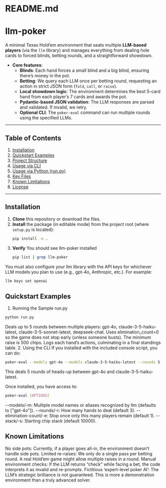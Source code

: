 # README.md
# llm-poker

A minimal Texas Hold’em environment that seats multiple **LLM-based players** (via the `llm` library) and manages everything from dealing hole cards to forced blinds, betting rounds, and a straightforward showdown.  

- **Core features**:  
  - **Blinds**: Each hand forces a small blind and a big blind, ensuring there’s money in the pot.  
  - **Betting**: We query each LLM once per betting round, requesting an action in strict JSON form (`fold`, `call`, or `raise`).  
  - **Local showdown logic**: The environment determines the best 5-card hand from each player’s 7 cards and awards the pot.  
  - **Pydantic-based JSON validation**: The LLM responses are parsed and validated. If invalid, we retry.  
  - **Optional CLI**: The `poker-eval` command can run multiple rounds using the specified LLMs.

-----

## Table of Contents
1. [Installation](#installation)
2. [Quickstart Examples](#quickstart-examples)
3. [Project Structure](#project-structure)
4. [Usage via CLI](#usage-via-cli)
5. [Usage via Python (run.py)](#usage-via-python-runpy)
6. [Key Files](#key-files)
7. [Known Limitations](#known-limitations)
8. [License](#license)

-----

## Installation

1. **Clone** this repository or download the files.
2. **Install** the package (in editable mode) from the project root (where `setup.py` is located):
   ```bash
   pip install -e .
   ```
3. **Verify** You should see llm-poker installed
   ```bash
   pip list | grep llm-poker
   ```
You must also configure your llm library with the API keys for whichever LLM models you plan to use (e.g., gpt-4o, Anthropic, etc.). For example:

```bash
llm keys set openai
```


## Quickstart Examples
1. Running the Sample run.py
```bash
python run.py
```
Deals up to 5 rounds between multiple players: gpt-4o, claude-3-5-haiku-latest, claude-3-5-sonnet-latest, deepseek-chat.
Uses elimination_count=0 so the game does not stop early (unless someone busts).
The minimum raise is 500 chips.
Logs each hand’s actions, culminating in a final standings table.
2. Using the CLI
If you installed with the included console script, you can do:

```bash
poker-eval --models gpt-4o --models claude-3-5-haiku-latest --rounds 5
```
This deals 5 rounds of heads-up between gpt-4o and claude-3-5-haiku-latest.


Once installed, you have access to:

```bash
poker-eval [OPTIONS]
```
--models/-m: Multiple model names or aliases recognized by llm (defaults to ["gpt-4o"]).
--rounds/-r: How many hands to deal (default 3).
--elimination-count/-e: Stop once only this many players remain (default 1).
--stack/-s: Starting chip stack (default 10000).

## Known Limitations
No side pots: Currently, if a player goes all-in, the environment doesn’t handle side pots.
Limited re-raises: We only do a single pass per betting round. A real Hold’em game might allow multiple raises in a round.
Manual environment checks: If the LLM returns “check” while facing a bet, the code interprets it as invalid and re-prompts.
Fictitious ‘expert-level poker AI’: The LLM’s strategic brilliance is not guaranteed. This is more a demonstration environment than a truly advanced solver.